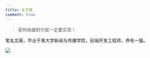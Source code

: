 ```yaml
---
title: 关于我
comment: true
---
```


> 英特纳雄耐尔就一定要实现！

笔名文蔺，毕业于某大学新闻与传播学院，前端开发工程师，养有一猫。

![](https://tva1.sinaimg.cn/large/007S8ZIlgy1giq59ckpfnj3076076mx8.jpg)

